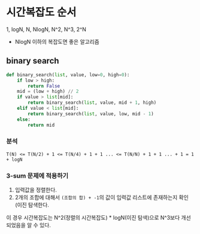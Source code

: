 # 시간복잡도 순서

1, logN, N, NlogN, N^2, N^3, 2^N

* NlogN 이하의 복잡도면 좋은 알고리즘

## binary search

```python
def binary_search(list, value, low=0, high=0):
    if low > high:
        return False
    mid = (low + high) // 2
    if value > list[mid]:
        return binary_search(list, value, mid + 1, high)
    elif value < list[mid]:
        return binary_search(list, value, low, mid - 1)
    else:
        return mid
```

### 분석

```
T(N) <= T(N/2) + 1 <= T(N/4) + 1 + 1 ... <= T(N/N) + 1 + 1 ... + 1 = 1 + logN
```

### 3-sum 문제에 적용하기

1. 입력값을 정렬한다.
2. 2개의 조합에 대해서 `(조합의 합) + -1`의 값이 입력값 리스트에 존재하는지 확인(이진 탐색한다.

이 경우 시간복잡도는 N^2(정렬의 시간복잡도) * logN(이진 탐색)으로 N^3보다 개선되었음을 알 수 있다.
